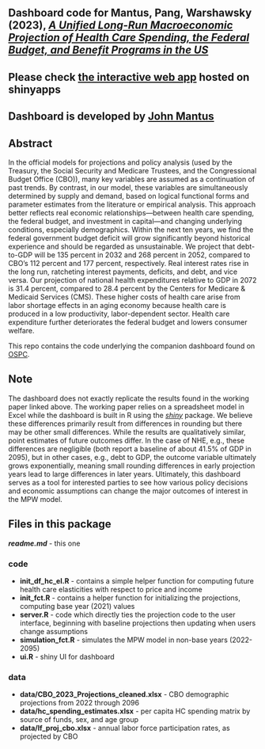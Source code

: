 
## Dashboard code for Mantus, Pang, Warshawsky (2023), [*A Unified Long-Run Macroeconomic Projection of Health Care Spending, the Federal Budget, and Benefit Programs in the US*](https://www.aei.org/research-products/working-paper/a-unified-long-run-macroeconomic-projection-of-health-care-spending-the-federal-budget-and-benefit-programs-in-the-us/)

## Please check [the interactive web app](https://ospc.shinyapps.io/ospc_mpw_dashboard/) hosted on shinyapps
## Dashboard is developed by [John Mantus](https://www.johnmantus.com/)

## Abstract
In the official models for projections and policy analysis (used by the Treasury, the Social Security and Medicare Trustees, and the Congressional Budget Office (CBO)), many key variables are assumed as a continuation of past trends. By contrast, in our model, these variables are simultaneously determined by supply and demand, based on logical functional forms and parameter estimates from the literature or empirical analysis. This approach better reflects real economic relationships—between health care spending, the federal budget, and investment in capital—and changing underlying conditions, especially demographics. Within the next ten years, we find the federal government budget deficit will grow significantly beyond historical experience and should be regarded as unsustainable. We project that debt-to-GDP will be 135 percent in 2032 and 268 percent in 2052, compared to CBO’s 112 percent and 177 percent, respectively. Real interest rates rise in the long run, ratcheting interest payments, deficits, and debt, and vice versa. Our projection of national health expenditures relative to GDP in 2072 is 31.4 percent, compared to 28.4 percent by the Centers for Medicare & Medicaid Services (CMS). These higher costs of health care arise from labor shortage effects in an aging economy because health care is produced in a low productivity, labor-dependent sector. Health care expenditure further deteriorates the federal budget and lowers consumer welfare.

This repo contains the code underlying the companion dashboard found on [OSPC](https://www.ospc.org/portfolio/).


## Note

The dashboard does not exactly replicate the results found in the working paper linked above. The working paper relies on a spreadsheet model in Excel while the dashboard is built in R using the [*shiny*](https://www.rstudio.com/products/shiny/) package. We believe these differences primarily result from differences in rounding but there may be other small differences. While the results are qualitatively similar, point estimates of future outcomes differ. In the case of NHE, e.g., these differences are negligible (both report a baseline of about 41.5% of GDP in 2095), but in other cases, e.g., debt to GDP, the outcome variable ultimately grows exponentially, meaning small rounding differences in early projection years lead to large differences in later years.
Ultimately, this dashboard serves as a tool for interested parties to see how various policy decisions and economic assumptions can change the major outcomes of interest in the MPW model.

## Files in this package

***readme.md*** - this one

### code
- **init_df_hc_el.R** - contains a simple helper function for computing future health care elasticities with respect to price and income
- **init_fct.R** - contains a helper function for initializing the projections, computing base year (2021) values
- **server.R** - code which directly ties the projection code to the user interface, beginning with baseline projections then updating when users change assumptions
- **simulation_fct.R** - simulates the MPW model in non-base years (2022-2095)
- **ui.R** - shiny UI for dashboard

### data
- **data/CBO_2023_Projections_cleaned.xlsx** - CBO demographic projections from 2022 through 2096
- **data/hc_spending_estimates.xlsx** - per capita HC spending matrix by source of funds, sex, and age group
- **data/lf_proj_cbo.xlsx** - annual labor force participation rates, as projected by CBO
